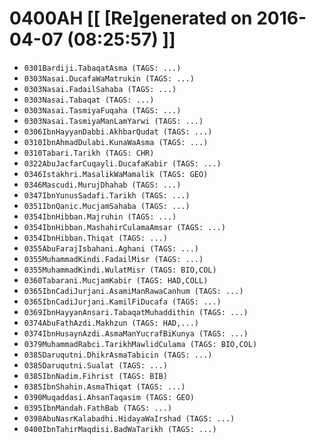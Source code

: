 # 0400AH [[ [Re]generated on 2016-04-07 (08:25:57) ]]

* `0301Bardiji.TabaqatAsma (TAGS: ...)`
* `0303Nasai.DucafaWaMatrukin (TAGS: ...)`
* `0303Nasai.FadailSahaba (TAGS: ...)`
* `0303Nasai.Tabaqat (TAGS: ...)`
* `0303Nasai.TasmiyaFuqaha (TAGS: ...)`
* `0303Nasai.TasmiyaManLamYarwi (TAGS: ...)`
* `0306IbnHayyanDabbi.AkhbarQudat (TAGS: ...)`
* `0310IbnAhmadDulabi.KunaWaAsma (TAGS: ...)`
* `0310Tabari.Tarikh (TAGS: CHR)`
* `0322AbuJacfarCuqayli.DucafaKabir (TAGS: ...)`
* `0346Istakhri.MasalikWaMamalik (TAGS: GEO)`
* `0346Mascudi.MurujDhahab (TAGS: ...)`
* `0347IbnYunusSadafi.Tarikh (TAGS: ...)`
* `0351IbnQanic.MucjamSahaba (TAGS: ...)`
* `0354IbnHibban.Majruhin (TAGS: ...)`
* `0354IbnHibban.MashahirCulamaAmsar (TAGS: ...)`
* `0354IbnHibban.Thiqat (TAGS: ...)`
* `0355AbuFarajIsbahani.Aghani (TAGS: ...)`
* `0355MuhammadKindi.FadailMisr (TAGS: ...)`
* `0355MuhammadKindi.WulatMisr (TAGS: BIO,COL)`
* `0360Tabarani.MucjamKabir (TAGS: HAD,COLL)`
* `0365IbnCadiJurjani.AsamiManRawaCanhum (TAGS: ...)`
* `0365IbnCadiJurjani.KamilFiDucafa (TAGS: ...)`
* `0369IbnHayyanAnsari.TabaqatMuhaddithin (TAGS: ...)`
* `0374AbuFathAzdi.Makhzun (TAGS: HAD,...)`
* `0374IbnHusaynAzdi.AsmaManYucrafBiKunya (TAGS: ...)`
* `0379MuhammadRabci.TarikhMawlidCulama (TAGS: BIO,COL)`
* `0385Daruqutni.DhikrAsmaTabicin (TAGS: ...)`
* `0385Daruqutni.Sualat (TAGS: ...)`
* `0385IbnNadim.Fihrist (TAGS: BIB)`
* `0385IbnShahin.AsmaThiqat (TAGS: ...)`
* `0390Muqaddasi.AhsanTaqasim (TAGS: GEO)`
* `0395IbnMandah.FathBab (TAGS: ...)`
* `0398AbuNasrKalabadhi.HidayaWaIrshad (TAGS: ...)`
* `0400IbnTahirMaqdisi.BadWaTarikh (TAGS: ...)`
